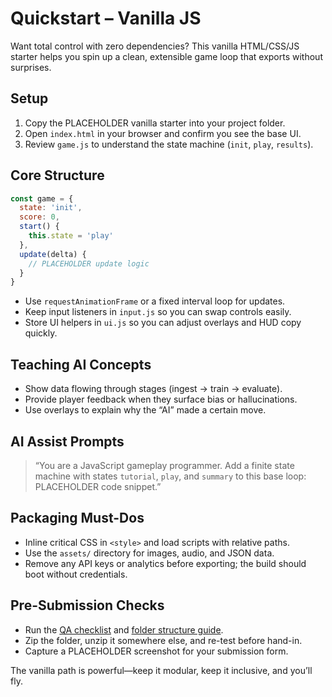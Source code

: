 # Quickstart – Vanilla JS

Want total control with zero dependencies? This vanilla HTML/CSS/JS starter helps you spin up a clean, extensible game loop that exports without surprises.

## Setup

1. Copy the PLACEHOLDER vanilla starter into your project folder.
2. Open `index.html` in your browser and confirm you see the base UI.
3. Review `game.js` to understand the state machine (`init`, `play`, `results`).

## Core Structure

```js
const game = {
  state: 'init',
  score: 0,
  start() {
    this.state = 'play'
  },
  update(delta) {
    // PLACEHOLDER update logic
  }
}
```

- Use `requestAnimationFrame` or a fixed interval loop for updates.
- Keep input listeners in `input.js` so you can swap controls easily.
- Store UI helpers in `ui.js` so you can adjust overlays and HUD copy quickly.

## Teaching AI Concepts

- Show data flowing through stages (ingest → train → evaluate).
- Provide player feedback when they surface bias or hallucinations.
- Use overlays to explain why the “AI” made a certain move.

## AI Assist Prompts

> “You are a JavaScript gameplay programmer. Add a finite state machine with states `tutorial`, `play`, and `summary` to this base loop: PLACEHOLDER code snippet.”

## Packaging Must-Dos

- Inline critical CSS in `<style>` and load scripts with relative paths.
- Use the `assets/` directory for images, audio, and JSON data.
- Remove any API keys or analytics before exporting; the build should boot without credentials.

## Pre-Submission Checks

- Run the [QA checklist](/ship/qa-checklist) and [folder structure guide](/ship/folder-structure).
- Zip the folder, unzip it somewhere else, and re-test before hand-in.
- Capture a PLACEHOLDER screenshot for your submission form.

The vanilla path is powerful—keep it modular, keep it inclusive, and you’ll fly.
